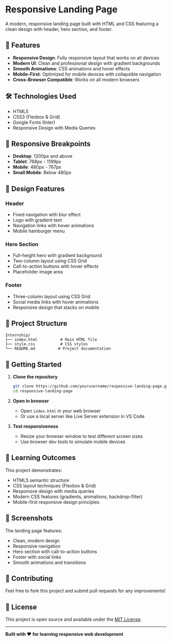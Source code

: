 # Responsive Landing Page

A modern, responsive landing page built with HTML and CSS featuring a clean design with header, hero section, and footer.

## 🚀 Features

- **Responsive Design**: Fully responsive layout that works on all devices
- **Modern UI**: Clean and professional design with gradient backgrounds
- **Smooth Animations**: CSS animations and hover effects
- **Mobile-First**: Optimized for mobile devices with collapsible navigation
- **Cross-Browser Compatible**: Works on all modern browsers

## 🛠️ Technologies Used

- HTML5
- CSS3 (Flexbox & Grid)
- Google Fonts (Inter)
- Responsive Design with Media Queries

## 📱 Responsive Breakpoints

- **Desktop**: 1200px and above
- **Tablet**: 768px - 1199px
- **Mobile**: 480px - 767px
- **Small Mobile**: Below 480px

## 🎨 Design Features

### Header
- Fixed navigation with blur effect
- Logo with gradient text
- Navigation links with hover animations
- Mobile hamburger menu

### Hero Section
- Full-height hero with gradient background
- Two-column layout using CSS Grid
- Call-to-action buttons with hover effects
- Placeholder image area

### Footer
- Three-column layout using CSS Grid
- Social media links with hover animations
- Responsive design that stacks on mobile

## 📁 Project Structure

```
Internship/
├── index.html          # Main HTML file
├── style.css           # CSS styles
└── README.md          # Project documentation
```

## 🚀 Getting Started

1. **Clone the repository**
   ```bash
   git clone https://github.com/yourusername/responsive-landing-page.git
   cd responsive-landing-page
   ```

2. **Open in browser**
   - Open `index.html` in your web browser
   - Or use a local server like Live Server extension in VS Code

3. **Test responsiveness**
   - Resize your browser window to test different screen sizes
   - Use browser dev tools to simulate mobile devices

## 🎯 Learning Outcomes

This project demonstrates:
- HTML5 semantic structure
- CSS layout techniques (Flexbox & Grid)
- Responsive design with media queries
- Modern CSS features (gradients, animations, backdrop-filter)
- Mobile-first responsive design principles

## 📸 Screenshots

The landing page features:
- Clean, modern design
- Responsive navigation
- Hero section with call-to-action buttons
- Footer with social links
- Smooth animations and transitions

## 🤝 Contributing

Feel free to fork this project and submit pull requests for any improvements!

## 📄 License

This project is open source and available under the [MIT License](LICENSE).

---

**Built with ❤️ for learning responsive web development** 